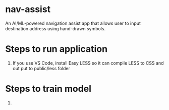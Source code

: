 # nav-assist
An AI/ML-powered navigation assist app that allows user to input destination address using hand-drawn symbols.

# Steps to run application
1. If you use VS Code, install Easy LESS so it can compile LESS to CSS and out put to public/less folder 

# Steps to train model
1. 